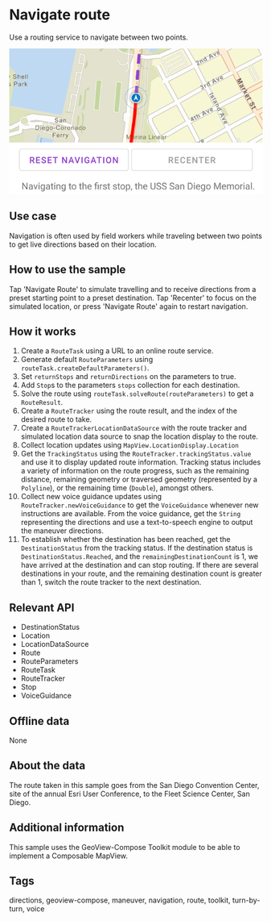 # Navigate route

Use a routing service to navigate between two points.

![Image of navigate route](navigate-route.png)

## Use case

Navigation is often used by field workers while traveling between two points to get live directions based on their location.

## How to use the sample

Tap 'Navigate Route' to simulate travelling and to receive directions from a preset starting point to a preset destination. Tap 'Recenter' to focus on the simulated location, or press 'Navigate Route' again to restart navigation.

## How it works

1. Create a `RouteTask` using a URL to an online route service.
2. Generate default `RouteParameters` using `routeTask.createDefaultParameters()`.
3. Set `returnStops` and `returnDirections` on the parameters to true.
4. Add `Stop`s to the parameters `stops` collection for each destination.
5. Solve the route using `routeTask.solveRoute(routeParameters)` to get a `RouteResult`.
6. Create a `RouteTracker` using the route result, and the index of the desired route to take.
7. Create a `RouteTrackerLocationDataSource` with the route tracker and simulated location data source to snap the location display to the route.
8. Collect location updates using `MapView.LocationDisplay.Location`
9. Get the `TrackingStatus` using the `RouteTracker.trackingStatus.value` and use it to display updated route information. Tracking status includes a variety of information on the route progress, such as the remaining distance, remaining geometry or traversed geometry (represented by a `Polyline`), or the remaining time (`Double`), amongst others.
10. Collect new voice guidance updates using `RouteTracker.newVoiceGuidance` to get the `VoiceGuidance` whenever new instructions are available. From the voice guidance, get the `String` representing the directions and use a text-to-speech engine to output the maneuver directions.
11. To establish whether the destination has been reached, get the `DestinationStatus` from the tracking status. If the destination status is `DestinationStatus.Reached`, and the `remainingDestinationCount` is 1, we have arrived at the destination and can stop routing. If there are several destinations in your route, and the remaining destination count is greater than 1, switch the route tracker to the next destination.

## Relevant API

* DestinationStatus
* Location
* LocationDataSource
* Route
* RouteParameters
* RouteTask
* RouteTracker
* Stop
* VoiceGuidance

## Offline data

None

## About the data

The route taken in this sample goes from the San Diego Convention Center, site of the annual Esri User Conference, to the Fleet Science Center, San Diego.

## Additional information

This sample uses the GeoView-Compose Toolkit module to be able to implement a Composable MapView.

## Tags

directions, geoview-compose, maneuver, navigation, route, toolkit, turn-by-turn, voice
